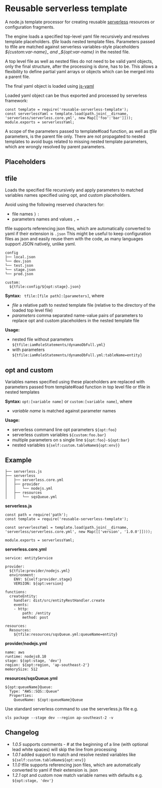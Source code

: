 # Reusable serverless template

A node.js template processor for creating reusable [serverless](https://serverless.com/) resources 
or configuration fragments.

The engine loads a specified top-level yaml file recursively and resolves template placeholders. 
_tfile_ loads nested template files. Parameters passed to tfile are matched against serverless 
variables-style placeholders _${custom:var-name}_ and _${opt:var-name}_ in the nested file.

A top level file as well as nested files do not need to be valid yaml objects, 
only the final structure, after the processing is done, has to be. This allows a flexibility to define partial 
yaml arrays or objects which can be merged into a parent file. 

The final yaml object is loaded using [js-yaml](https://www.npmjs.com/package/js-yaml) 

Loaded yaml object can be thus exported and processed by serverless framework:
 
```
const template = require('reusable-serverless-template');
const serverlessYaml = template.load(path.join(__dirname, 'serverless/serverless.core.yml', new Map[['foo':'bar']]));
module.exports = serverlessYaml;
 ```

A scope of the parameters passed to template#load function, as well as _tfile_ parameters, is the parent file only. 
There are not propagated to nested templates to avoid bugs related to missing nested template parameters, which are 
wrongly resolved by parent parameters. 

## Placeholders

## tfile

Loads the specified file recursively and apply parameters to matched variables names specified using opt, and custom 
placeholders.

Avoid using the following reserved characters for:
 * file names ``}`` ``:``   
 * parameters names and values ``,`` ``=``  
 
tfile supports referencing json files, which are automatically converted to yaml if their extension is ``.json``
This might be useful to keep configuration files as json and easily reuse them with the code, 
as many languages support JSON natively, unlike yaml.
 ```
 config
 ├── local.json
 └── dev.json
 └── test.json
 └── stage.json
 └── prod.json
 ```
 ```
 custom:
   ${tfile:config/${opt:stage}.json}
```

**Syntax:** ``` tfile:[file path]:[parameters]```, where 
* _file_ a relative path to nested template file (relative to the directory of the loaded top level file) 
* _parameters_ comma separated name-value pairs of parameters to replace opt and custom placeholders in the nested 
template file

**Usage:**
 
 * nested file without parameters ``${tfile:iamRoleStatements/dynamoDbFull.yml}``
 * with parameters ``${tfile:iamRoleStatements/dynamoDbFull.yml:tableName=entity}``
 
## opt and custom

Variables names specified using these placeholders are replaced with parameters passed from template#load function in top level file
or tfile in nested templates  

**Syntax:** ```opt:[variable name]``` or ```custom:[variable name]```, where 
* _variable name_ is matched against parameter names

**Usage:**
 * serverless command line opt parameters ``${opt:foo}``
 * serverless custom variables ``${custom:foo.bar}``
 * multiple parameters on s single line ``${opt:foo}-${opt:bar}``
 * nested variables ``${self:custom.tableName${opt:env}}``
     
## Example

```
├── serverless.js
├── serverless
│   ├── serverless.core.yml
│   ├── provider
│   │   └── nodejs.yml
│   ├── resources
│   │   └── sqsQueue.yml
```

**serverless.js**
```
const path = require('path');
const template = require('reusable-serverless-template');

const serverlessYaml = template.load(path.join(__dirname, 'serverless/serverless.core.yml', new Map([['version', '1.0.0']])));

module.exports = serverlessYaml;
```

**serverless.core.yml**
```
service: entityService

provider:
  ${tfile:provider/nodejs.yml}
  environment:
    ENV: ${self:provider.stage}
    VERSION: ${opt:version}

functions:
  createEntity:
    handler: dist/src/entityRestHandler.create
    events:
    - http:
        path: /entity
        method: post

resources:
  Resources:
    ${tfile:resources/sqsQueue.yml:queueName=entity}
```

**provider/nodejs.yml**
```
name: aws
runtime: nodejs8.10
stage: ${opt:stage, 'dev'}
region: ${opt:region, 'ap-southeast-2'}
memorySize: 512
```

**resources/sqsQueue.yml**
```
${opt:queueName}Queue:
  Type: "AWS::SQS::Queue"
  Properties:
    QueueName: ${opt:queueName}Queue
```

Use standard serverless command to use the serverless.js file e.g. 

```sls package --stage dev --region ap-southeast-2 -v```

## Changelog
* _1.0.5_ supports comments - # at the beginning of a line (with optional lead white spaces) will skip the line
from processing
* _1.0.1_ added support to match and resolve nested variables like
``${self:custom.tableName${opt:env}}`` 
* _1.1.0_ tfile supports referencing json files, which are automatically converted to yaml if their extension is. json
* _1.2.1_ opt and custom now match variable names with defaults e.g. ``${opt:stage, 'dev'}``